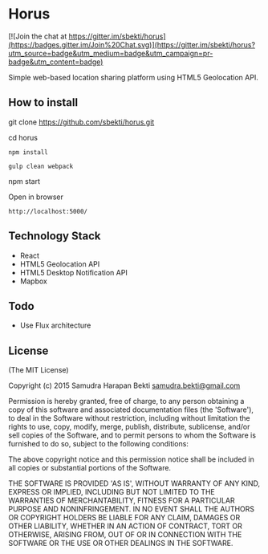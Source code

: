 Horus
=========

[![Join the chat at https://gitter.im/sbekti/horus](https://badges.gitter.im/Join%20Chat.svg)](https://gitter.im/sbekti/horus?utm_source=badge&utm_medium=badge&utm_campaign=pr-badge&utm_content=badge)

Simple web-based location sharing platform using HTML5 Geolocation API.

## How to install

  git clone https://github.com/sbekti/horus.git

  cd horus

	npm install

	gulp clean webpack

  npm start

Open in browser

	http://localhost:5000/

## Technology Stack

- React
- HTML5 Geolocation API
- HTML5 Desktop Notification API
- Mapbox

## Todo

- Use Flux architecture

## License

(The MIT License)

Copyright (c) 2015 Samudra Harapan Bekti <samudra.bekti@gmail.com>

Permission is hereby granted, free of charge, to any person obtaining
a copy of this software and associated documentation files (the
'Software'), to deal in the Software without restriction, including
without limitation the rights to use, copy, modify, merge, publish,
distribute, sublicense, and/or sell copies of the Software, and to
permit persons to whom the Software is furnished to do so, subject to
the following conditions:

The above copyright notice and this permission notice shall be
included in all copies or substantial portions of the Software.

THE SOFTWARE IS PROVIDED 'AS IS', WITHOUT WARRANTY OF ANY KIND,
EXPRESS OR IMPLIED, INCLUDING BUT NOT LIMITED TO THE WARRANTIES OF
MERCHANTABILITY, FITNESS FOR A PARTICULAR PURPOSE AND NONINFRINGEMENT.
IN NO EVENT SHALL THE AUTHORS OR COPYRIGHT HOLDERS BE LIABLE FOR ANY
CLAIM, DAMAGES OR OTHER LIABILITY, WHETHER IN AN ACTION OF CONTRACT,
TORT OR OTHERWISE, ARISING FROM, OUT OF OR IN CONNECTION WITH THE
SOFTWARE OR THE USE OR OTHER DEALINGS IN THE SOFTWARE.
